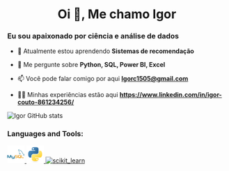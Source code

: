 <h1 align="center">Oi 👋, Me chamo Igor</h1>
<h3 >Eu sou apaixonado por ciência e análise de dados</h3>

- 🌱 Atualmente estou aprendendo **Sistemas de recomendação**

- 💬 Me pergunte sobre **Python, SQL, Power BI, Excel**

- 📫 Você pode falar comigo por aqui **Igorc1505@gmail.com**

- 🧑‍💼 Minhas experiências estão aqui **https://www.linkedin.com/in/igor-couto-861234256/**

![Igor GitHub stats](https://github-readme-stats.vercel.app/api?username=IgorCouto2004&show_icons=true&theme=dracula)



<h3 align="left">Languages and Tools:</h3>
<p align="left"> <a href="https://www.mysql.com/" target="_blank" rel="noreferrer"> <img src="https://raw.githubusercontent.com/devicons/devicon/master/icons/mysql/mysql-original-wordmark.svg" alt="mysql" width="40" height="40"/> </a> <a href="https://www.python.org" target="_blank" rel="noreferrer"> <img src="https://raw.githubusercontent.com/devicons/devicon/master/icons/python/python-original.svg" alt="python" width="40" height="40"/> </a> <a href="https://scikit-learn.org/" target="_blank" rel="noreferrer"> <img src="https://upload.wikimedia.org/wikipedia/commons/0/05/Scikit_learn_logo_small.svg" alt="scikit_learn" width="40" height="40"/> </a> </p>
